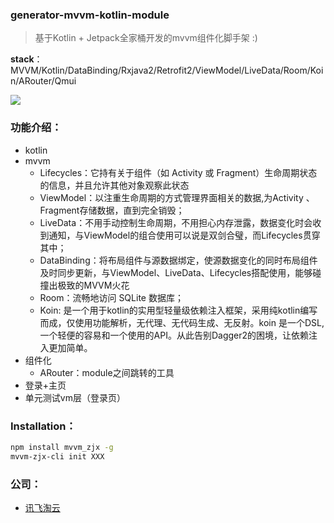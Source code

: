 ### generator-mvvm-kotlin-module

> 基于Kotlin + Jetpack全家桶开发的mvvm组件化脚手架 :)

**stack**：MVVM/Kotlin/DataBinding/Rxjava2/Retrofit2/ViewModel/LiveData/Room/Koin/ARouter/Qmui

![](https://user-gold-cdn.xitu.io/2018/11/22/1673bc1247150cea?w=1240&h=607&f=png&s=161830)

### 功能介绍：

- kotlin
- mvvm
   - Lifecycles：它持有关于组件（如 Activity 或 Fragment）生命周期状态的信息，并且允许其他对象观察此状态
   - ViewModel：以注重生命周期的方式管理界面相关的数据,为Activity 、Fragment存储数据，直到完全销毁；
   - LiveData：不用手动控制生命周期，不用担心内存泄露，数据变化时会收到通知，与ViewModel的组合使用可以说是双剑合璧，而Lifecycles贯穿其中；
   - DataBinding：将布局组件与源数据绑定，使源数据变化的同时布局组件及时同步更新，与ViewModel、LiveData、Lifecycles搭配使用，能够碰撞出极致的MVVM火花
   - Room：流畅地访问 SQLite 数据库；
   - Koin: 是一个用于kotlin的实用型轻量级依赖注入框架，采用纯kotlin编写而成，仅使用功能解析，无代理、无代码生成、无反射。koin 是一个DSL,一个轻便的容易和一个使用的API。从此告别Dagger2的困境，让依赖注入更加简单。
- 组件化
   - ARouter：module之间跳转的工具
- 登录+主页
- 单元测试vm层（登录页）

### Installation：
```bash
npm install mvvm_zjx -g
mvvm-zjx-cli init XXX
```

### 公司：
- [讯飞淘云](https://www.toycloud.com)








